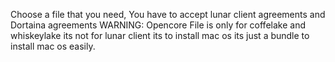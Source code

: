 Choose a file that you need, You have to accept lunar client agreements and Dortaina agreements WARNING: Opencore File is only for coffelake and whiskeylake its not for lunar client its to install mac os its just a bundle to  install mac os easily.
